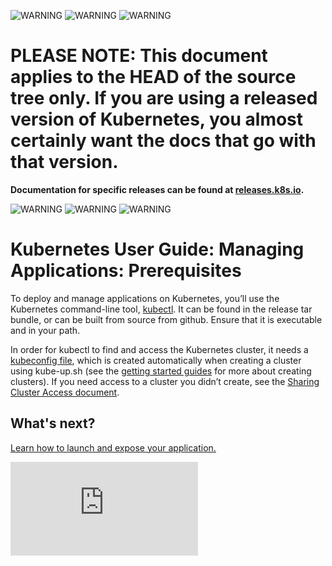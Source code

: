 <!-- BEGIN MUNGE: UNVERSIONED_WARNING -->

<!-- BEGIN STRIP_FOR_RELEASE -->

![WARNING](http://kubernetes.io/img/warning.png)
![WARNING](http://kubernetes.io/img/warning.png)
![WARNING](http://kubernetes.io/img/warning.png)

<h1>PLEASE NOTE: This document applies to the HEAD of the source
tree only. If you are using a released version of Kubernetes, you almost
certainly want the docs that go with that version.</h1>

<strong>Documentation for specific releases can be found at
[releases.k8s.io](http://releases.k8s.io).</strong>

![WARNING](http://kubernetes.io/img/warning.png)
![WARNING](http://kubernetes.io/img/warning.png)
![WARNING](http://kubernetes.io/img/warning.png)

<!-- END STRIP_FOR_RELEASE -->

<!-- END MUNGE: UNVERSIONED_WARNING -->
# Kubernetes User Guide: Managing Applications: Prerequisites

To deploy and manage applications on Kubernetes, you’ll use the Kubernetes command-line tool, [kubectl](kubectl/kubectl.md). It can be found in the release tar bundle, or can be built from source from github. Ensure that it is executable and in your path.

In order for kubectl to find and access the Kubernetes cluster, it needs a [kubeconfig file](kubeconfig-file.md), which is created automatically when creating a cluster using kube-up.sh (see the [getting started guides](../../docs/getting-started-guides/) for more about creating clusters). If you need access to a cluster you didn’t create, see the [Sharing Cluster Access document](sharing-clusters.md).

## What's next?

[Learn how to launch and expose your application.](quick-start.md)


<!-- BEGIN MUNGE: GENERATED_ANALYTICS -->
[![Analytics](https://kubernetes-site.appspot.com/UA-36037335-10/GitHub/docs/user-guide/prereqs.md?pixel)]()
<!-- END MUNGE: GENERATED_ANALYTICS -->

